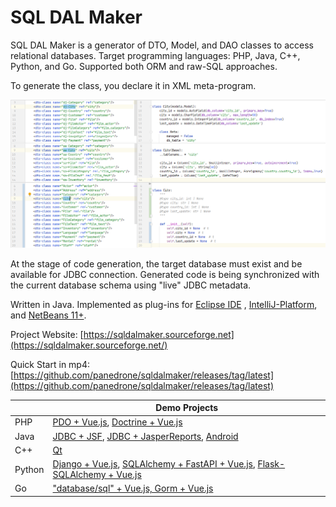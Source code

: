 # SQL DAL Maker

SQL DAL Maker is a generator of DTO, Model, and DAO classes to access relational databases. Target
programming languages: PHP, Java, C++, Python, and Go. Supported both ORM and raw-SQL approaches. 

To generate the class, you declare it in XML meta-program.

![SQL DAL Maker](sdm_python.png)

At the stage of code generation, the target database must exist and be available for JDBC connection.
Generated code is being synchronized with the current database schema using "live" JDBC metadata.

Written in Java. Implemented as plug-ins for [Eclipse IDE](http://marketplace.eclipse.org/content/sql-dal-maker)
, [IntelliJ-Platform](http://plugins.jetbrains.com/plugin/7092),
and [NetBeans 11+](https://github.com/panedrone/sqldalmaker/releases/tag/latest).

Project Website: [https://sqldalmaker.sourceforge.net](https://sqldalmaker.sourceforge.net/)

Quick Start in
mp4: [https://github.com/panedrone/sqldalmaker/releases/tag/latest](https://github.com/panedrone/sqldalmaker/releases/tag/latest)

|        | Demo Projects                                                                                                                                                                                                                                                              |
|--------|----------------------------------------------------------------------------------------------------------------------------------------------------------------------------------------------------------------------------------------------------------------------------|
| PHP    | [PDO + Vue.js](https://github.com/panedrone/sdm_demo_php_todolist), [Doctrine + Vue.js](https://github.com/panedrone/sdm_demo_todolist_php_doctrine)                                                                                                                       |
| Java   | [JDBC + JSF](https://github.com/panedrone/sdm_demo_jsf_todolist), [JDBC + JasperReports](https://github.com/panedrone/sdm_demo_jasper_reports_northwindEF), [Android](https://github.com/panedrone/sdm_demo_android_thesaurus)                                             |
| C++    | [Qt](https://github.com/panedrone/sdm_demo_qt6_thesaurus)                                                                                                                                                                                                                  |
| Python | [Django + Vue.js](https://github.com/panedrone/sdm_demo_todolist_django), [SQLAlchemy + FastAPI + Vue.js](https://github.com/panedrone/sdm_demo_todolist_fastapi_sqlalchemy), [Flask-SQLAlchemy + Vue.js](https://github.com/panedrone/sdm_demo_todolist_flask_sqlalchemy) |
| Go     | ["database/sql" + Vue.js, Gorm + Vue.js](https://github.com/panedrone/sdm_demo_todolist_sqlite3_golang)                                                                                                                                                                    |